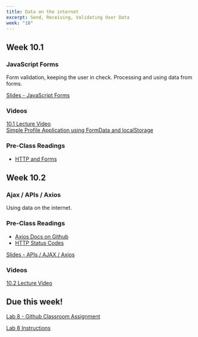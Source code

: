 ```yaml
---
title: Data on the internet
excerpt: Send, Receiving, Validating User Data
week: "10"
---
```


## Week 10.1

### JavaScript Forms

Form validation, keeping the user in check. Processing and using data from forms.

[Slides - JavaScript Forms](https://docs.google.com/presentation/d/1O373a14XtD1WuAZTOmQ4gzKnO3QdqUsyA1NLtLzJkdU/edit?usp=sharing)

### Videos

[10.1 Lecture Video](https://web.microsoftstream.com/video/568cd9a2-c427-4aeb-8472-df1406a2dfe4)  
[Simple Profile Application using FormData and localStorage](https://youtu.be/0URjvovKKbc)

### Pre-Class Readings

- [HTTP and Forms](https://eloquentjavascript.net/18_http.html)

## Week 10.2

### Ajax / APIs / Axios

Using data on the internet.

### Pre-Class Readings

- [Axios Docs on Github](https://github.com/axios/axios)
- [HTTP Status Codes](https://www.restapitutorial.com/httpstatuscodes.html)

[Slides - APIs / AJAX / Axios](https://docs.google.com/presentation/d/1pKstXxuJldJPo2tU9-wlQJow0h69-RugEcoJXZ2joPk/edit?usp=sharing)

### Videos

[10.2 Lecture Video](https://web.microsoftstream.com/video/1b90e841-be27-4d70-b925-533dd6cfdef8)

## Due this week!

[Lab 8 - Github Classroom Assignment](https://classroom.github.com/a/htBJW0ue)

[Lab 8 Instructions](/lab/8/0)